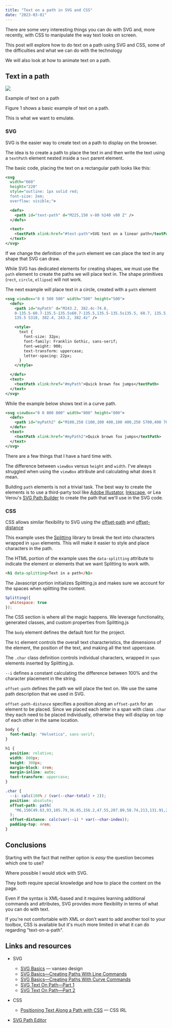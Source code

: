```yaml
---
title: "Text on a path in SVG and CSS"
date: "2023-03-01"
---
```


There are some very interesting things you can do with SVG and, more recently, with CSS to manipulate the way text looks on screen.

This post will explore how to do text on a path using SVG and CSS, some of the difficulties and what we can do with the technology

We will also look at how to animate text on a path.

## Text in a path

![](https://publishing-project.rivendellweb.net/wp-content/uploads/2023/01/text-on-a-path-svg.png)

Example of text on a path

Figure 1 shows a basic example of text on a path.

This is what we want to emulate.

### SVG

SVG is the easier way to create text on a path to display on the browser.

The idea is to create a path to place the text in and then write the text using a `textPath` element nested inside a `text` parent element.

The basic code, placing the text on a rectangular path looks like this:

```xml
<svg
  width="660" 
  height="220" 
  style="outline: 1px solid red;
  font-size: 2em;
  overflow: visible;">

  <defs>
    <path id="text-path" d="M225,150 v-80 h240 v80 Z" />
  </defs>

  <text>
    <textPath xlink:href="#text-path">SVG text on a linear path</textPath>
  </text>
</svg>
```

If we change the definition of the `path` element we can place the text in any shape that SVG can draw.

While SVG has dedicated elements for creating shapes, we must use the `path` element to create the paths we will place text in. The shape primitives (`rect`, `circle`, `ellipse`) will not work.

The next example will place text in a circle, created with a `path` element

```xml
<svg viewBox="0 0 500 500" width="500" height="500">
  <defs>
    <path id="myPath" d="M243.2, 382.4c-74.8, 
    0-135.5-60.7-135.5-135.5s60.7-135.5,135.5-135.5s135.5, 60.7, 135.5,
    135.5 S318, 382.4, 243.2, 382.4z" />

    <style>
      text {
        font-size: 32px;
        font-family: Franklin Gothic, sans-serif;
        font-weight: 900;
        text-transform: uppercase;
        letter-spacing: 22px;
      }
    </style>

  </defs>
  <text>
    <textPath xlink:href="#myPath">Quick brown fox jumps</textPath>
  </text>
</svg>
```

While the example below shows text in a curve path.

```xml
<svg viewBox="0 0 800 800" width="800" height="800">
  <defs>
    <path id="myPath2" d="M100,250 C100,100 400,100 400,250 S700,400 700,250" fill="none" stroke="blue" />
  </defs>
  <text>
    <textPath xlink:href="#myPath2">Quick brown fox jumps</textPath>
  </text>
</svg>
```

There are a few things that I have a hard time with.

The difference between `viewBox` versus `height` and `width`. I've always struggled when using the `viewBox` attribute and calculating what does it mean.

Building `path` elements is not a trivial task. The best way to create the elements is to use a third-party tool like [Adobe Illustator](https://www.adobe.com/products/illustrator.html), [Inkscape](https://inkscape.org/), or Lea Verou's [SVG Path Builder](https://mavo.io/demos/svgpath/) to create the path that we'll use in the SVG code.

### CSS

CSS allows similar flexibility to SVG using the [offset-path](https://developer.mozilla.org/en-US/docs/Web/CSS/offset-path) and [offset-distance](https://developer.mozilla.org/en-US/docs/Web/CSS/offset-distance)

This example uses the [Splitting](https://splitting.js.org/) library to break the text into characters wrapped in `span` elements. This will make it easier to style and place characters in the path.

The HTML portion of the example uses the `data-splitting` attribute to indicate the element or elements that we want Splitting to work with.

```html
<h1 data-splitting>Text in a path</h1>
```

The Javascript portion initializes Splitting.js and makes sure we account for the spaces when splitting the content.

```js
Splitting({
  whitespace: true
});
```

The CSS section is where all the magic happens. We leverage functionality, generated classes, and custom properties from Splitting.js

The `body` element defines the default font for the project.

The `h1` element controls the overall text characteristics, the dimensions of the element, the position of the text, and making all the text uppercase.

The `.char` class definition controls individual characters, wrapped in `span` elements inserted by Splitting.js.

`--i` defines a constant calculating the difference between 100% and the character placement in the string.

`offset-path` defines the path we will place the text on. We use the same path description that we used in SVG.

`offset-path-distance` specifies a position along an `offset-path` for an element to be placed. Since we placed each letter in a span with class `.char` they each need to be placed individually, otherwise they will display on top of each other in the same location.

```css
body {
  font-family: "Helvetica", sans-serif;
}

h1 {
  position: relative;
  width: 800px;
  height: 300px;
  margin-block: 4rem;
  margin-inline: auto;
  text-transform: uppercase;
}

.char {
  --i: calc(100% / (var(--char-total) + 2));
  position: absolute;
  offset-path: path(
    "M6,150C49.63,93,105.79,36.65,156.2,47.55,207.89,58.74,213,131.91,264,150c40.67,14.43,108.57-6.91,229-145"
  );
  offset-distance: calc(var(--i) * var(--char-index));
  padding-top: 4rem;
}
```

## Conclusions

Starting with the fact that neither option is _easy_ the question becomes which one to use?

Where possible I would stick with SVG.

They both require special knowledge and how to place the content on the page.

Even if the syntax is XML-based and it requires learning additional commands and attributes, SVG provides more flexibility in terms of what you can do with text.

If you're not comfortable with XML or don't want to add another tool to your toolbox, CSS is available but it's much more limited in what it can do regarding "text-on-a-path".

## Links and resources

- SVG
    
    - [SVG Basics](https://vanseodesign.com/?s=svg+basics&submit=Search) — vanseo design
    - [SVG Basics—Creating Paths With Line Commands](https://vanseodesign.com/web-design/svg-paths-line-commands/)
    - [SVG Basics—Creating Paths With Curve Commands](https://vanseodesign.com/web-design/svg-paths-curve-commands/)
    - [SVG Text On Path—Part 1](https://vanseodesign.com/web-design/svg-text-on-a-path-part-1/)
    - [SVG Text On Path—Part 2](https://vanseodesign.com/web-design/svg-text-on-pathpart-2/)
- CSS
    
    - [Positioning Text Along a Path with CSS](https://css-irl.info/positioning-text-along-a-path-with-css/) — CSS IRL
- [SVG Path Editor](https://yqnn.github.io/svg-path-editor/)
